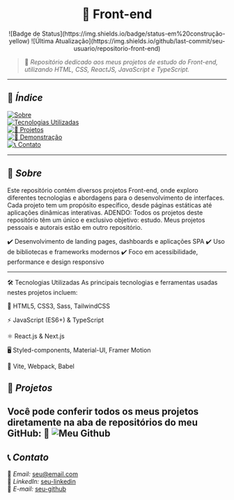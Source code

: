 <h1 align="center">  🎨 Front-end </h1>

<div align="center"> 
![Badge de Status](https://img.shields.io/badge/status-em%20construção-yellow)  
![Última Atualização](https://img.shields.io/github/last-commit/seu-usuario/repositorio-front-end)    

</div>


> 🌟 *Repositório dedicado aos meus projetos de estudo do Front-end, utilizando HTML, CSS, ReactJS, JavaScript e TypeScript.*  

---

## 📌 *Índice*
[![Sobre](https://img.shields.io/badge/Sobre-blue?style=for-the-badge)](#-sobre)  
[![Tecnologias Utilizadas](https://img.shields.io/badge/Tecnologias%20Utilizadas-green?style=for-the-badge)](#-tecnologias-utilizadas)  
[![📂 Projetos](https://img.shields.io/badge/📂%20Projetos-orange?style=for-the-badge)](#-projetos)  
[![📸 Demonstração](https://img.shields.io/badge/📸%20Demonstração-yellow?style=for-the-badge)](#-demonstração)  
[![📞 Contato](https://img.shields.io/badge/📞%20Contato-pink?style=for-the-badge)](#-contato)  


---

## 🚀 *Sobre*
Este repositório contém diversos projetos Front-end, onde exploro diferentes tecnologias e abordagens para o desenvolvimento de interfaces. Cada projeto tem um propósito específico, desde páginas estáticas até aplicações dinâmicas interativas.
ADENDO: Todos os projetos deste repositório têm um único e exclusivo objetivo: estudo. Meus projetos pessoais e autorais estão em outro repositório.

✔️ Desenvolvimento de landing pages, dashboards e aplicações SPA
✔️ Uso de bibliotecas e frameworks modernos
✔️ Foco em acessibilidade, performance e design responsivo

---

🛠️ Tecnologias Utilizadas
As principais tecnologias e ferramentas usadas nestes projetos incluem:

🎨 HTML5, CSS3, Sass, TailwindCSS

⚡ JavaScript (ES6+) & TypeScript

⚛ React.js & Next.js

🖥 Styled-components, Material-UI, Framer Motion

🔧 Vite, Webpack, Babel


## 📂 *Projetos*
Você pode conferir todos os meus projetos diretamente na aba de repositórios do meu GitHub:
🔗 ![Meu Github](https://github.com/2305ray)  
---

## 📞 *Contato*
📧 *Email:* seu@email.com  
🔗 *LinkedIn:* [seu-linkedin](https://www.linkedin.com/in/rayssa-da-silva-garcia-853855307/)  
🔗 *E-mail:* [seu-github](https://github.com/seu-usuario)  
